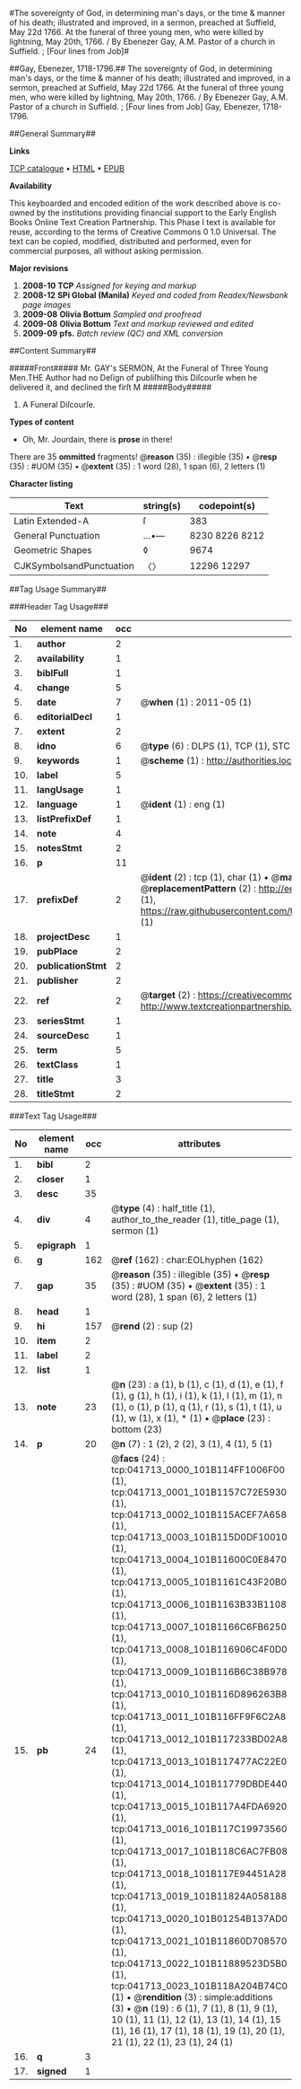 #The sovereignty of God, in determining man's days, or the time & manner of his death; illustrated and improved, in a sermon, preached at Suffield, May 22d 1766. At the funeral of three young men, who were killed by lightning, May 20th, 1766. / By Ebenezer Gay, A.M. Pastor of a church in Suffield. ; [Four lines from Job]#

##Gay, Ebenezer, 1718-1796.##
The sovereignty of God, in determining man's days, or the time & manner of his death; illustrated and improved, in a sermon, preached at Suffield, May 22d 1766. At the funeral of three young men, who were killed by lightning, May 20th, 1766. / By Ebenezer Gay, A.M. Pastor of a church in Suffield. ; [Four lines from Job]
Gay, Ebenezer, 1718-1796.

##General Summary##

**Links**

[TCP catalogue](http://www.ota.ox.ac.uk/tcp/)  • 
[HTML](http://tei.it.ox.ac.uk/tcp/Texts-HTML/free/N31/N31576.html)  • 
[EPUB](http://tei.it.ox.ac.uk/tcp/Texts-EPUB/free/N31/N31576.epub)

**Availability**

This keyboarded and encoded edition of the
	       work described above is co-owned by the institutions
	       providing financial support to the Early English Books
	       Online Text Creation Partnership. This Phase I text is
	       available for reuse, according to the terms of Creative
	       Commons 0 1.0 Universal. The text can be copied,
	       modified, distributed and performed, even for
	       commercial purposes, all without asking permission.

**Major revisions**

1. __2008-10__ __TCP__ *Assigned for keying and markup*
1. __2008-12__ __SPi Global (Manila)__ *Keyed and coded from Readex/Newsbank page images*
1. __2009-08__ __Olivia Bottum__ *Sampled and proofread*
1. __2009-08__ __Olivia Bottum__ *Text and markup reviewed and edited*
1. __2009-09__ __pfs.__ *Batch review (QC) and XML conversion*

##Content Summary##

#####Front#####
Mr. GAY's SERMON, At the Funeral of Three Young Men.THE Author had no Deſign of publiſhing this Diſcourſe when he delivered it, and declined the firſt M
#####Body#####

1. A Funeral Diſcourſe.

**Types of content**

  * Oh, Mr. Jourdain, there is **prose** in there!

There are 35 **ommitted** fragments! 
 @__reason__ (35) : illegible (35)  •  @__resp__ (35) : #UOM (35)  •  @__extent__ (35) : 1 word (28), 1 span (6), 2 letters (1)

**Character listing**


|Text|string(s)|codepoint(s)|
|---|---|---|
|Latin Extended-A|ſ|383|
|General Punctuation|…•—|8230 8226 8212|
|Geometric Shapes|◊|9674|
|CJKSymbolsandPunctuation|〈〉|12296 12297|

##Tag Usage Summary##

###Header Tag Usage###

|No|element name|occ|attributes|
|---|---|---|---|
|1.|__author__|2||
|2.|__availability__|1||
|3.|__biblFull__|1||
|4.|__change__|5||
|5.|__date__|7| @__when__ (1) : 2011-05 (1)|
|6.|__editorialDecl__|1||
|7.|__extent__|2||
|8.|__idno__|6| @__type__ (6) : DLPS (1), TCP (1), STC (1), NOTIS (1), IMAGE-SET (1), EVANS-CITATION (1)|
|9.|__keywords__|1| @__scheme__ (1) : http://authorities.loc.gov/ (1)|
|10.|__label__|5||
|11.|__langUsage__|1||
|12.|__language__|1| @__ident__ (1) : eng (1)|
|13.|__listPrefixDef__|1||
|14.|__note__|4||
|15.|__notesStmt__|2||
|16.|__p__|11||
|17.|__prefixDef__|2| @__ident__ (2) : tcp (1), char (1)  •  @__matchPattern__ (2) : ([0-9\-]+):([0-9IVX]+) (1), (.+) (1)  •  @__replacementPattern__ (2) : http://eebo.chadwyck.com/downloadtiff?vid=$1&page=$2 (1), https://raw.githubusercontent.com/textcreationpartnership/Texts/master/tcpchars.xml#$1 (1)|
|18.|__projectDesc__|1||
|19.|__pubPlace__|2||
|20.|__publicationStmt__|2||
|21.|__publisher__|2||
|22.|__ref__|2| @__target__ (2) : https://creativecommons.org/publicdomain/zero/1.0/ (1), http://www.textcreationpartnership.org/docs/. (1)|
|23.|__seriesStmt__|1||
|24.|__sourceDesc__|1||
|25.|__term__|5||
|26.|__textClass__|1||
|27.|__title__|3||
|28.|__titleStmt__|2||


###Text Tag Usage###

|No|element name|occ|attributes|
|---|---|---|---|
|1.|__bibl__|2||
|2.|__closer__|1||
|3.|__desc__|35||
|4.|__div__|4| @__type__ (4) : half_title (1), author_to_the_reader (1), title_page (1), sermon (1)|
|5.|__epigraph__|1||
|6.|__g__|162| @__ref__ (162) : char:EOLhyphen (162)|
|7.|__gap__|35| @__reason__ (35) : illegible (35)  •  @__resp__ (35) : #UOM (35)  •  @__extent__ (35) : 1 word (28), 1 span (6), 2 letters (1)|
|8.|__head__|1||
|9.|__hi__|157| @__rend__ (2) : sup (2)|
|10.|__item__|2||
|11.|__label__|2||
|12.|__list__|1||
|13.|__note__|23| @__n__ (23) : a (1), b (1), c (1), d (1), e (1), f (1), g (1), h (1), i (1), k (1), l (1), m (1), n (1), o (1), p (1), q (1), r (1), s (1), t (1), u (1), w (1), x (1), * (1)  •  @__place__ (23) : bottom (23)|
|14.|__p__|20| @__n__ (7) : 1 (2), 2 (2), 3 (1), 4 (1), 5 (1)|
|15.|__pb__|24| @__facs__ (24) : tcp:041713_0000_101B114FF1006F00 (1), tcp:041713_0001_101B1157C72E5930 (1), tcp:041713_0002_101B115ACEF7A658 (1), tcp:041713_0003_101B115D0DF10010 (1), tcp:041713_0004_101B11600C0E8470 (1), tcp:041713_0005_101B1161C43F20B0 (1), tcp:041713_0006_101B1163B33B1108 (1), tcp:041713_0007_101B1166C6FB6250 (1), tcp:041713_0008_101B116906C4F0D0 (1), tcp:041713_0009_101B116B6C38B978 (1), tcp:041713_0010_101B116D896263B8 (1), tcp:041713_0011_101B116FF9F6C2A8 (1), tcp:041713_0012_101B117233BD02A8 (1), tcp:041713_0013_101B117477AC22E0 (1), tcp:041713_0014_101B11779DBDE440 (1), tcp:041713_0015_101B117A4FDA6920 (1), tcp:041713_0016_101B117C19973560 (1), tcp:041713_0017_101B118C6AC7FB08 (1), tcp:041713_0018_101B117E94451A28 (1), tcp:041713_0019_101B11824A058188 (1), tcp:041713_0020_101B01254B137AD0 (1), tcp:041713_0021_101B11860D708570 (1), tcp:041713_0022_101B11889523D5B0 (1), tcp:041713_0023_101B118A204B74C0 (1)  •  @__rendition__ (3) : simple:additions (3)  •  @__n__ (19) : 6 (1), 7 (1), 8 (1), 9 (1), 10 (1), 11 (1), 12 (1), 13 (1), 14 (1), 15 (1), 16 (1), 17 (1), 18 (1), 19 (1), 20 (1), 21 (1), 22 (1), 23 (1), 24 (1)|
|16.|__q__|3||
|17.|__signed__|1||
